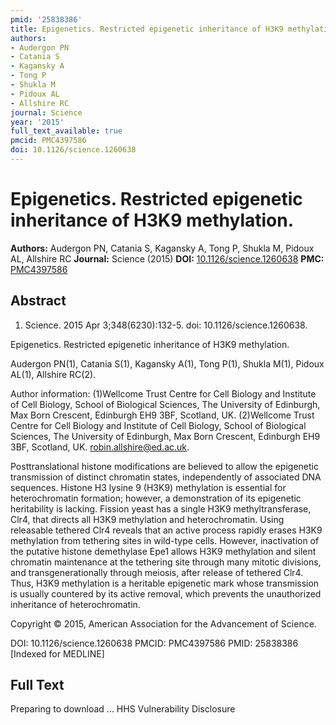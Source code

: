 ```yaml
---
pmid: '25838386'
title: Epigenetics. Restricted epigenetic inheritance of H3K9 methylation.
authors:
- Audergon PN
- Catania S
- Kagansky A
- Tong P
- Shukla M
- Pidoux AL
- Allshire RC
journal: Science
year: '2015'
full_text_available: true
pmcid: PMC4397586
doi: 10.1126/science.1260638
---
```


# Epigenetics. Restricted epigenetic inheritance of H3K9 methylation.
**Authors:** Audergon PN, Catania S, Kagansky A, Tong P, Shukla M, Pidoux AL, Allshire RC
**Journal:** Science (2015)
**DOI:** [10.1126/science.1260638](https://doi.org/10.1126/science.1260638)
**PMC:** [PMC4397586](https://www.ncbi.nlm.nih.gov/pmc/articles/PMC4397586/)

## Abstract

1. Science. 2015 Apr 3;348(6230):132-5. doi: 10.1126/science.1260638.

Epigenetics. Restricted epigenetic inheritance of H3K9 methylation.

Audergon PN(1), Catania S(1), Kagansky A(1), Tong P(1), Shukla M(1), Pidoux 
AL(1), Allshire RC(2).

Author information:
(1)Wellcome Trust Centre for Cell Biology and Institute of Cell Biology, School 
of Biological Sciences, The University of Edinburgh, Max Born Crescent, 
Edinburgh EH9 3BF, Scotland, UK.
(2)Wellcome Trust Centre for Cell Biology and Institute of Cell Biology, School 
of Biological Sciences, The University of Edinburgh, Max Born Crescent, 
Edinburgh EH9 3BF, Scotland, UK. robin.allshire@ed.ac.uk.

Posttranslational histone modifications are believed to allow the epigenetic 
transmission of distinct chromatin states, independently of associated DNA 
sequences. Histone H3 lysine 9 (H3K9) methylation is essential for 
heterochromatin formation; however, a demonstration of its epigenetic 
heritability is lacking. Fission yeast has a single H3K9 methyltransferase, 
Clr4, that directs all H3K9 methylation and heterochromatin. Using releasable 
tethered Clr4 reveals that an active process rapidly erases H3K9 methylation 
from tethering sites in wild-type cells. However, inactivation of the putative 
histone demethylase Epe1 allows H3K9 methylation and silent chromatin 
maintenance at the tethering site through many mitotic divisions, and 
transgenerationally through meiosis, after release of tethered Clr4. Thus, H3K9 
methylation is a heritable epigenetic mark whose transmission is usually 
countered by its active removal, which prevents the unauthorized inheritance of 
heterochromatin.

Copyright © 2015, American Association for the Advancement of Science.

DOI: 10.1126/science.1260638
PMCID: PMC4397586
PMID: 25838386 [Indexed for MEDLINE]

## Full Text

Preparing to download ... HHS Vulnerability Disclosure
